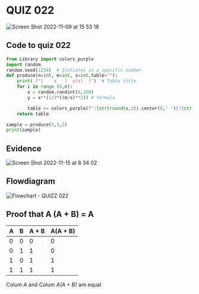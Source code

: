 # QUIZ 022
![Screen Shot 2022-11-09 at 15 53 18](https://user-images.githubusercontent.com/111819437/200759744-228b05e9-9072-42f0-b69c-3bb887e59d75.png)



## Code to quiz 022
```.py
from Library import colors_purple
import random
random.seed(1234)  # Initiates in a specific number
def produce(n=int, m=int, s=int,table=""):
    print( f"|    x   |  y(x)  |")  # Table title
    for i in range (0,n):
        x = random.randint(0,100)
        y = x**(1/2*((m/s)**2)) # formula

        table += colors_purple(f"|{str(round(x,2)).center(8,' ')}|{str(round(y,2)).center(8,' ')}|\n")
    return table

sample = produce(5,3,2)
print(sample)
```
## Evidence
![Screen Shot 2022-11-15 at 8 34 02](https://user-images.githubusercontent.com/111819437/201789999-21cba870-c3f0-42df-8fb7-b30700a97383.png)


## Flowdiagram

![Flowchart - QUIZZ 022](https://user-images.githubusercontent.com/111819437/200974778-449c577a-4a40-4532-b563-9b8abadfdb06.png)

## Proof that A (A + B) = A 

| A 	| B 	| A + B 	| A(A + B) 	|
|---	|---	|-------	|----------	|
| 0 	| 0 	| 0     	| 0        	|
| 0 	| 1 	| 1     	| 0        	|
| 1 	| 0 	| 1     	| 1        	|
| 1 	| 1 	| 1     	| 1        	|

Colum *A* and Colum *A(A + B)* are equal
